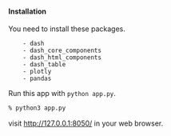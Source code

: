 #### Installation
You need to install these packages.
```
    - dash
    - dash_core_components 
    - dash_html_components 
    - dash_table
    - plotly
    - pandas 
```

Run this app with `python app.py`.
```zsh
% python3 app.py
```

visit http://127.0.0.1:8050/ in your web browser.
